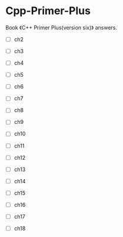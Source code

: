 # Cpp-Primer-Plus
Book 《C++ Primer Plus(version six)》 answers.

* [ ]  ch2
* [ ]  ch3
* [ ]  ch4
* [ ]  ch5
* [ ]  ch6
* [ ]  ch7
* [ ]  ch8
* [ ]  ch9
* [ ]  ch10
* [ ]  ch11
* [ ]  ch12
* [ ]  ch13
* [ ]  ch14
* [ ]  ch15
* [ ]  ch16
* [ ]  ch17
* [ ]  ch18


